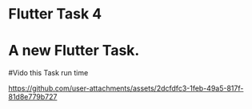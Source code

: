 # Flutter Task 4  

A new Flutter Task.
======================================================
#Vido this Task run time 

https://github.com/user-attachments/assets/2dcfdfc3-1feb-49a5-817f-81d8e779b727

